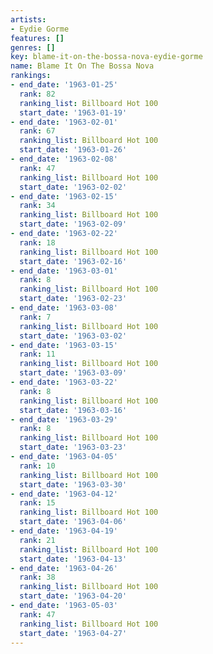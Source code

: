 ```yaml
---
artists:
- Eydie Gorme
features: []
genres: []
key: blame-it-on-the-bossa-nova-eydie-gorme
name: Blame It On The Bossa Nova
rankings:
- end_date: '1963-01-25'
  rank: 82
  ranking_list: Billboard Hot 100
  start_date: '1963-01-19'
- end_date: '1963-02-01'
  rank: 67
  ranking_list: Billboard Hot 100
  start_date: '1963-01-26'
- end_date: '1963-02-08'
  rank: 47
  ranking_list: Billboard Hot 100
  start_date: '1963-02-02'
- end_date: '1963-02-15'
  rank: 34
  ranking_list: Billboard Hot 100
  start_date: '1963-02-09'
- end_date: '1963-02-22'
  rank: 18
  ranking_list: Billboard Hot 100
  start_date: '1963-02-16'
- end_date: '1963-03-01'
  rank: 8
  ranking_list: Billboard Hot 100
  start_date: '1963-02-23'
- end_date: '1963-03-08'
  rank: 7
  ranking_list: Billboard Hot 100
  start_date: '1963-03-02'
- end_date: '1963-03-15'
  rank: 11
  ranking_list: Billboard Hot 100
  start_date: '1963-03-09'
- end_date: '1963-03-22'
  rank: 8
  ranking_list: Billboard Hot 100
  start_date: '1963-03-16'
- end_date: '1963-03-29'
  rank: 8
  ranking_list: Billboard Hot 100
  start_date: '1963-03-23'
- end_date: '1963-04-05'
  rank: 10
  ranking_list: Billboard Hot 100
  start_date: '1963-03-30'
- end_date: '1963-04-12'
  rank: 15
  ranking_list: Billboard Hot 100
  start_date: '1963-04-06'
- end_date: '1963-04-19'
  rank: 21
  ranking_list: Billboard Hot 100
  start_date: '1963-04-13'
- end_date: '1963-04-26'
  rank: 38
  ranking_list: Billboard Hot 100
  start_date: '1963-04-20'
- end_date: '1963-05-03'
  rank: 47
  ranking_list: Billboard Hot 100
  start_date: '1963-04-27'
---
```


